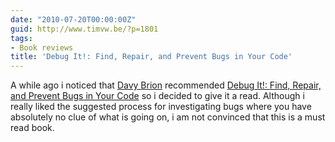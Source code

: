 ```yaml
---
date: "2010-07-20T00:00:00Z"
guid: http://www.timvw.be/?p=1801
tags:
- Book reviews
title: 'Debug It!: Find, Repair, and Prevent Bugs in Your Code'
---
```

A while ago i noticed that [Davy Brion](http://davybrion.com/blog/2010/01/highly-recommended-book-debug-it/) recommended [Debug It!: Find, Repair, and Prevent Bugs in Your Code](http://pragprog.com/titles/pbdp/debug-it) so i decided to give it a read. Although i really liked the suggested process for investigating bugs where you have absolutely no clue of what is going on, i am not convinced that this is a must read book.
